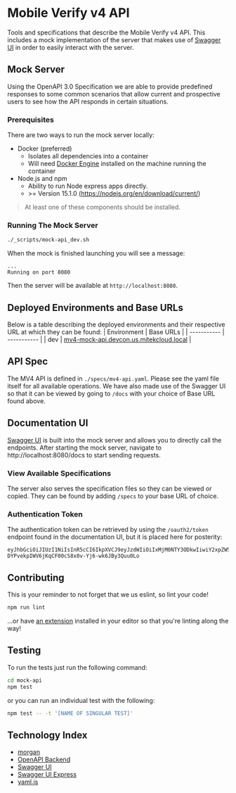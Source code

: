 # Mobile Verify v4 API
Tools and specifications that describe the Mobile Verify v4 API. This includes a
mock implementation of the server that makes use of
[Swagger UI](https://swagger.io/tools/swagger-ui/) in order to easily interact
with the server.

## Mock Server
Using the OpenAPI 3.0 Specification we are able to provide predefined responses
to some common scenarios that allow current and prospective users to see how the 
API responds in certain situations.

### Prerequisites
There are two ways to run the mock server locally:
- Docker (preferred)
  - Isolates all dependencies into a container
  - Will need [Docker Engine](https://docs.docker.com/get-docker/) installed on 
    the machine running the container
- Node.js and npm
  - Ability to run Node express apps directly.
  - \>= Version 15.1.0 (https://nodejs.org/en/download/current/)

> At least one of these components should be installed.

### Running The Mock Server
```bash
./_scripts/mock-api_dev.sh
```

When the mock is finished launching you will see a message:
```
...
Running on port 8080
```
Then the server will be available at `http://localhost:8080`.

## Deployed Environments and Base URLs
Below is a table describing the deployed environments and their respective URL 
at which they can be found:
| Environment | Base URLs |
| ----------- | ----------- |
| dev | [mv4-mock-api.devcon.us.mitekcloud.local](https://mv4-mock-api.devcon.us.mitekcloud.local/) |

## API Spec
The MV4 API is defined in `./specs/mv4-api.yaml`. Please see the yaml file itself 
for all available operations. We have also made use of the Swagger UI so that it 
can be viewed by going to `/docs` with your choice of Base URL found above.

## Documentation UI
[Swagger UI](https://swagger.io/tools/swagger-ui/) is built into the mock server 
and allows you to directly call the endpoints. After starting the mock server, 
navigate to http://localhost:8080/docs to start sending requests.

### View Available Specifications
The server also serves the specification files so they can be viewed or copied.
They can be found by adding `/specs` to your base URL of choice.

### Authentication Token
The authentication token can be retrieved by using the `/oauth2/token` endpoint
found in the documentation UI, but it is placed here for posterity:
```
eyJhbGciOiJIUzI1NiIsInR5cCI6IkpXVCJ9eyJzdWIiOiIxMjM0NTY3ODkwIiwiY2xpZW50SWQiOiI4MGVjY2QwNi1mNjkwLTRjYzEtYWZjNy1jYWQ3NmRjYjg1YTMpYXQiOjE2MjYwOTk2MjksImVhdCI6MTYyNjEwNjgyOX0.-DYPvekpIWV6jKqCF00cS8x0v-Yj6-wk6JBy3Quu0Lo
```

## Contributing
This is your reminder to not forget that we us eslint, so lint your code!
```bash
npm run lint
```
...or have [an extension](https://marketplace.visualstudio.com/items?itemName=dbaeumer.vscode-eslint) installed in your editor so that you're linting along the 
way!

## Testing
To run the tests just run the following command:
```bash
cd mock-api
npm test
```

or you can run an individual test with the following:
```bash
npm test -- -t '[NAME OF SINGULAR TEST]'
```

## Technology Index
- [morgan](https://github.com/expressjs/morgan)
- [OpenAPI Backend](https://github.com/anttiviljami/openapi-backend)
- [Swagger UI](https://swagger.io/tools/swagger-ui/)
- [Swagger UI Express](https://github.com/scottie1984/swagger-ui-express)
- [yaml.js](https://github.com/jeremyfa/yaml.js)